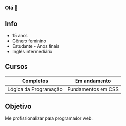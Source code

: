 ### Olá 👋

## Info
* 15 anos
* Gênero feminino
* Estudante - Anos finais
* Inglês intermediário

## Cursos

|Completos|Em andamento|
|---------|------------|
|Lógica da Programação|Fundamentos em CSS| 

## Objetivo
Me profissionalizar para programador web.
